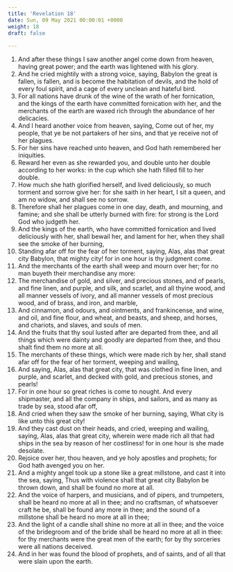 ```yaml
---
title: 'Revelation 18'
date: Sun, 09 May 2021 00:00:01 +0000
weight: 18
draft: false
  
---
```


1. And after these things I saw another angel come down from heaven, having great power; and the earth was lightened with his glory.
2. And he cried mightily with a strong voice, saying, Babylon the great is fallen, is fallen, and is become the habitation of devils, and the hold of every foul spirit, and a cage of every unclean and hateful bird.
3. For all nations have drunk of the wine of the wrath of her fornication, and the kings of the earth have committed fornication with her, and the merchants of the earth are waxed rich through the abundance of her delicacies.
4. And I heard another voice from heaven, saying, Come out of her, my people, that ye be not partakers of her sins, and that ye receive not of her plagues.
5. For her sins have reached unto heaven, and God hath remembered her iniquities.
6. Reward her even as she rewarded you, and double unto her double according to her works: in the cup which she hath filled fill to her double.
7. How much she hath glorified herself, and lived deliciously, so much torment and sorrow give her: for she saith in her heart, I sit a queen, and am no widow, and shall see no sorrow.
8. Therefore shall her plagues come in one day, death, and mourning, and famine; and she shall be utterly burned with fire: for strong is the Lord God who judgeth her.
9. And the kings of the earth, who have committed fornication and lived deliciously with her, shall bewail her, and lament for her, when they shall see the smoke of her burning,
10. Standing afar off for the fear of her torment, saying, Alas, alas that great city Babylon, that mighty city! for in one hour is thy judgment come.
11. And the merchants of the earth shall weep and mourn over her; for no man buyeth their merchandise any more:
12. The merchandise of gold, and silver, and precious stones, and of pearls, and fine linen, and purple, and silk, and scarlet, and all thyine wood, and all manner vessels of ivory, and all manner vessels of most precious wood, and of brass, and iron, and marble,
13. And cinnamon, and odours, and ointments, and frankincense, and wine, and oil, and fine flour, and wheat, and beasts, and sheep, and horses, and chariots, and slaves, and souls of men.
14. And the fruits that thy soul lusted after are departed from thee, and all things which were dainty and goodly are departed from thee, and thou shalt find them no more at all.
15. The merchants of these things, which were made rich by her, shall stand afar off for the fear of her torment, weeping and wailing,
16. And saying, Alas, alas that great city, that was clothed in fine linen, and purple, and scarlet, and decked with gold, and precious stones, and pearls!
17. For in one hour so great riches is come to nought. And every shipmaster, and all the company in ships, and sailors, and as many as trade by sea, stood afar off,
18. And cried when they saw the smoke of her burning, saying, What city is like unto this great city!
19. And they cast dust on their heads, and cried, weeping and wailing, saying, Alas, alas that great city, wherein were made rich all that had ships in the sea by reason of her costliness! for in one hour is she made desolate.
20. Rejoice over her, thou heaven, and ye holy apostles and prophets; for God hath avenged you on her.
21. And a mighty angel took up a stone like a great millstone, and cast it into the sea, saying, Thus with violence shall that great city Babylon be thrown down, and shall be found no more at all.
22. And the voice of harpers, and musicians, and of pipers, and trumpeters, shall be heard no more at all in thee; and no craftsman, of whatsoever craft he be, shall be found any more in thee; and the sound of a millstone shall be heard no more at all in thee;
23. And the light of a candle shall shine no more at all in thee; and the voice of the bridegroom and of the bride shall be heard no more at all in thee: for thy merchants were the great men of the earth; for by thy sorceries were all nations deceived.
24. And in her was found the blood of prophets, and of saints, and of all that were slain upon the earth.
